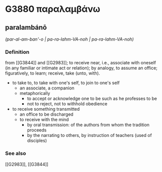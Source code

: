 # G3880 παραλαμβάνω

## paralambánō

_(par-al-am-ban'-o | pa-ra-lahm-VA-noh | pa-ra-lahm-VA-noh)_

### Definition

from [[G3844]] and [[G2983]]; to receive near, i.e., associate with oneself (in any familiar or intimate act or relation); by analogy, to assume an office; figuratively, to learn; receive, take (unto, with).

- to take to, to take with one's self, to join to one's self
  - an associate, a companion
  - metaphorically
    - to accept or acknowledge one to be such as he professes to be
    - not to reject, not to withhold obedience
- to receive something transmitted
  - an office to be discharged
  - to receive with the mind
    - by oral transmission: of the authors from whom the tradition proceeds
    - by the narrating to others, by instruction of teachers (used of disciples)

### See also

[[G2983]], [[G3844]]


